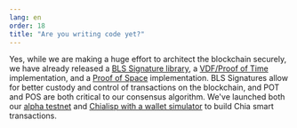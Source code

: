 ```yaml
---
lang: en
order: 18
title: "Are you writing code yet?"
---
```


Yes, while we are making a huge effort to architect the blockchain securely, we have already released a [BLS Signature library](https://github.com/Chia-Network/bls-signatures), a [VDF/Proof of Time](https://github.com/Chia-Network/vdf-competition) implementation, and a [Proof of Space](https://github.com/Chia-Network/proofofspace) implementation. BLS Signatures allow for better custody and control of transactions on the blockchain, and POT and POS are both critical to our consensus algorithm. We've launched both our [alpha testnet](https://www.chia.net/2019/11/26/alpha-release.en.html) and [Chialisp with a wallet simulator](https://www.chia.net/2019/11/27/chialisp.en.html) to build Chia smart transactions.
